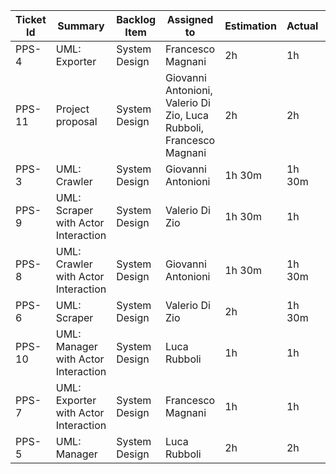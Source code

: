 | Ticket Id | Summary                                                       | Backlog Item    | Assigned to                                                         | Estimation | Actual | Type          |
|-----------|---------------------------------------------------------------|-----------------|---------------------------------------------------------------------|------------|--------|---------------|
| PPS-4     | UML: Exporter                                                 | System Design   | Francesco Magnani                                                   | 2h         | 1h     | Design        |
| PPS-11    | Project proposal                                              | System Design   | Giovanni Antonioni, Valerio Di Zio, Luca Rubboli, Francesco Magnani | 2h         | 2h     | Other         |
| PPS-3     | UML: Crawler                                                  | System Design   | Giovanni Antonioni                                                  | 1h 30m     | 1h 30m | Design        |
| PPS-9     | UML: Scraper with Actor Interaction                           | System Design   | Valerio Di Zio                                                      | 1h 30m     | 1h     | Design        |
| PPS-8     | UML: Crawler with Actor Interaction                           | System Design   | Giovanni Antonioni                                                  | 1h 30m     | 1h 30m | Design        |
| PPS-6     | UML: Scraper                                                  | System Design   | Valerio Di Zio                                                      | 2h         | 1h 30m | Design        |
| PPS-10    | UML: Manager with Actor Interaction                           | System Design   | Luca Rubboli                                                        | 1h         | 1h     | Design        |
| PPS-7     | UML: Exporter with Actor Interaction                          | System Design   | Francesco Magnani                                                   | 1h         | 1h     | Design        |
| PPS-5     | UML: Manager                                                  | System Design   | Luca Rubboli                                                        | 2h         | 2h     | Design        |

